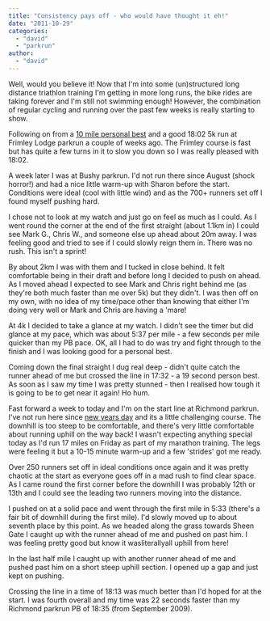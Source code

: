 ```yaml
---
title: "Consistency pays off - who would have thought it eh!"
date: "2011-10-29"
categories: 
  - "david"
  - "parkrun"
author: 
  - "david"
---
```


Well, would you believe it! Now that I'm into some (un)structured long distance triathlon training I'm getting in more long runs, the bike rides are taking forever and I'm still not swimming enough! However, the combination of regular cycling and running over the past few weeks is really starting to show.

Following on from a [10 mile personal best](/2011/10/cabbage-patch-10-16-october-2011/ "Cabbage Patch 10 - 16 October 2011") and a good 18:02 5k run at Frimley Lodge parkrun a couple of weeks ago. The Frimley course is fast but has quite a few turns in it to slow you down so I was really pleased with 18:02.

A week later I was at Bushy parkrun. I'd not run there since August (shock horror!) and had a nice little warm-up with Sharon before the start. Conditions were ideal (cool with little wind) and as the 700+ runners set off I found myself pushing hard.

I chose not to look at my watch and just go on feel as much as I could. As I went round the corner at the end of the first straight (about 1.1km in) I could see Mark G., Chris W., and someone else up ahead about 20m away. I was feeling good and tried to see if I could slowly reign them in. There was no rush. This isn't a sprint!

By about 2km I was with them and I tucked in close behind. It felt comfortable being in their draft and before long I decided to push on ahead. As I moved ahead I expected to see Mark and Chris right behind me (as they're both much faster than me over 5k) but they didn't. I was then off on my own, with no idea of my time/pace other than knowing that either I'm doing very well or Mark and Chris are having a 'mare!

At 4k I decided to take a glance at my watch. I didn't see the timer but did glance at my pace, which was about 5:37 per mile - a few seconds per mile quicker than my PB pace. OK, all I had to do was try and fight through to the finish and I was looking good for a personal best.

Coming down the final straight I dug real deep - didn't quite catch the runner ahead of me but crossed the line in 17:32 - a 19 second person best. As soon as I saw my time I was pretty stunned - then I realised how tough it is going to be to get near it again! Ho hum.

Fast forward a week to today and I'm on the start line at Richmond parkrun. I've not run here since [new years day](/2011/01/the-new-years-day-double-2011/ "The New Years Day Double 2011") and its a little challenging course. The downhill is too steep to be comfortable, and there's very little comfortable about running uphill on the way back! I wasn't expecting anything special today as I'd run 17 miles on Friday as part of my marathon training. The legs were feeling it but a 10-15 minute warm-up and a few 'strides' got me ready.

Over 250 runners set off in ideal conditions once again and it was pretty chaotic at the start as everyone goes off in a mad rush to find clear space. As I came round the first corner before the downhill I was probably 12th or 13th and I could see the leading two runners moving into the distance.

I pushed on at a solid pace and went through the first mile in 5:33 (there's a fair bit of downhill during the first mile). I'd slowly moved up to about seventh place by this point. As we headed along the grass towards Sheen Gate I caught up with the runner ahead of me and pushed on past him. I was feeling pretty good but know it wasliterallyall uphill from here!

In the last half mile I caught up with another runner ahead of me and pushed past him on a short steep uphill section. I opened up a gap and just kept on pushing.

Crossing the line in a time of 18:13 was much better than I'd hoped for at the start. I was fourth overall and my time was 22 seconds faster than my Richmond parkrun PB of 18:35 (from September 2009).
